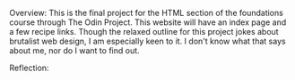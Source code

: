 Overview:
This is the final project for the HTML section of the foundations course through The Odin Project. This website will have an index page and a few recipe links. Though the relaxed outline for this project jokes about brutalist web design, I am especially keen to it. I don't know what that says about me, nor do I want to find out. 

Reflection: 
